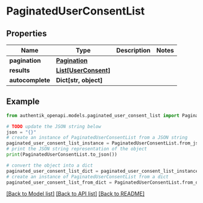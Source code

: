 # PaginatedUserConsentList


## Properties

Name | Type | Description | Notes
------------ | ------------- | ------------- | -------------
**pagination** | [**Pagination**](Pagination.md) |  | 
**results** | [**List[UserConsent]**](UserConsent.md) |  | 
**autocomplete** | **Dict[str, object]** |  | 

## Example

```python
from authentik_openapi.models.paginated_user_consent_list import PaginatedUserConsentList

# TODO update the JSON string below
json = "{}"
# create an instance of PaginatedUserConsentList from a JSON string
paginated_user_consent_list_instance = PaginatedUserConsentList.from_json(json)
# print the JSON string representation of the object
print(PaginatedUserConsentList.to_json())

# convert the object into a dict
paginated_user_consent_list_dict = paginated_user_consent_list_instance.to_dict()
# create an instance of PaginatedUserConsentList from a dict
paginated_user_consent_list_from_dict = PaginatedUserConsentList.from_dict(paginated_user_consent_list_dict)
```
[[Back to Model list]](../README.md#documentation-for-models) [[Back to API list]](../README.md#documentation-for-api-endpoints) [[Back to README]](../README.md)


